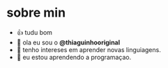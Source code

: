 # sobre min 

- :+1: tudu bom 
- 👋 ola eu sou o **@thiaguinhooriginal**
- 👀 tenho intereses em aprender novas linguiagens.
- 🌱 eu estou aprendendo a programaçao.
